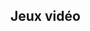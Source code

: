 <!--
title = Jeux vidéo
layout = gallery
gallery = "C:\Users\Narno\Dropbox\Images\Screenshots\JV"
-->
Jeux vidéo
----------

